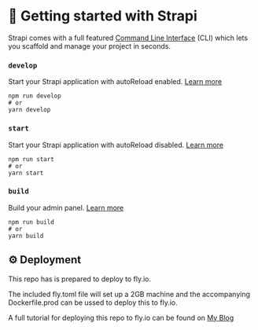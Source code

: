 # 🚀 Getting started with Strapi

Strapi comes with a full featured [Command Line Interface](https://docs.strapi.io/dev-docs/cli) (CLI) which lets you scaffold and manage your project in seconds.

### `develop`

Start your Strapi application with autoReload enabled. [Learn more](https://docs.strapi.io/dev-docs/cli#strapi-develop)

```
npm run develop
# or
yarn develop
```

### `start`

Start your Strapi application with autoReload disabled. [Learn more](https://docs.strapi.io/dev-docs/cli#strapi-start)

```
npm run start
# or
yarn start
```

### `build`

Build your admin panel. [Learn more](https://docs.strapi.io/dev-docs/cli#strapi-build)

```
npm run build
# or
yarn build
```

## ⚙️ Deployment

This repo has is prepared to deploy to fly.io.

The included fly.toml file will set up a 2GB machine and the accompanying Dockerfile.prod can be ussed to deploy this to fly.io.

A full tutorial for deploying this repo to fly.io can be found on [My Blog](https://ilearnedathing.com/step-by-step-guide-to-deploying-strapi-on-flyio)
